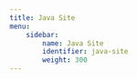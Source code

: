 ```yaml
---
title: Java Site
menu:
    sidebar:
        name: Java Site
        identifier: java-site
        weight: 300
---
```

